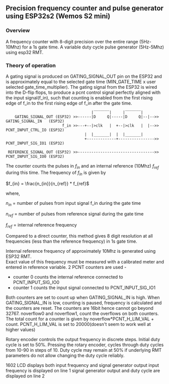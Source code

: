 ## Precision frequency counter and pulse generator using ESP32s2 (Wemos S2 mini)

### Overview

A frequency counter with 8-digit precision over the entire range (5Hz-10Mhz) for a 1s gate time. A variable duty cycle pulse generator (5Hz-5Mhz) using esp32 RMT.

### Theory of operation

A gating signal is produced on GATING_SIGNAL_OUT pin on the ESP32 and is approximately 
equal to the selected gate time (MIN_GATE_TIME x user selected gate_time_multiplier).
The gating signal from the ESP32 is wired into the D-flip flops, to produce a pcnt control signal
perfectly aligned with the input signal(f_in), such that counting is enabled from the first 
rising edge of f_in to the first rising edge of f_in after the gate time.

```
                                      |‾‾‾‾‾‾‾|     |‾‾‾‾‾‾‾|
    GATING_SIGNAL_OUT (ESP32) >>------|D     Q|-----|D     Q|--|-->> GATING_SIGNAL_IN   (ESP32)
                         f_in >>---+--|>clk   |  +--|>clk   |  |-->> PCNT_INPUT_CTRL_IO (ESP32)
                                   |  |_______|  |  |_______|
                                   +-------------+---------------->> PCNT_INPUT_SIG_IO1 (ESP32)

 REFERENCE_SIGNAL_OUT (ESP32) >>---------------------------------->> PCNT_INPUT_SIG_IO0 (ESP32)                                                    
```
The counter counts the pulses in $f_{in}$ and an internal reference (10Mhz) $f_{ref}$ during this time.
The frequency of $f_{in}$ is given by 

$f_{in} = \frac{n_{in}}{n_{ref}} * f_{ref}$

where,

$n_{in}$ = number of pulses from input signal f_in during the gate time

$n_{ref}$ = number of pulses from reference signal during the gate time

$f_{ref}$ = internal reference frequency


Compared to a direct counter, this method gives 8 digit resolution at all frequencies (less than the reference frequency) in 1s gate time. 
  
Internal reference frequency of approximately 10Mhz is generated using ESP32 RMT.      
Exact value of this frequency must be measured with a calibrated meter and entered in reference variable.
2 PCNT counters are used - 
- counter 0 counts the internal reference connected to PCNT_INPUT_SIG_IO0
- counter 1 counts the input signal connected to PCNT_INPUT_SIG_IO1

Both counters are set to count up when GATING_SIGNAL_IN is high.
When GATING_SIGNAL_IN is low, counting is paused, frequency is calculated and the counters are reset.
The counters are 16bit hence cannot go beyond 32767. noverflow0 and noverflow1, count the overflows on both counters.
The total count for a counter is given by noverflow*PCNT_H_LIM_VAL + count. 
PCNT_H_LIM_VAL is set to 20000(doesn't seem to work well at higher values)

Rotary encoder controls the output frequency in discrete steps. Initial duty cycle is set to 50%. 
Pressing the rotary encoder, cycles through duty cycles from 10-90 in steps of 10. Duty cycle may remain 
at 50% if underlying RMT parameters do not allow changing the duty cycle reliably.

1602 LCD displays both input frequency and signal generator output
input frequency is displayed on line 1
signal generator output and duty cycle are displayed on line 2

### 


